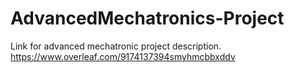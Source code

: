 # AdvancedMechatronics-Project

Link for advanced mechatronic project description.
https://www.overleaf.com/9174137394smyhmcbbxddv
